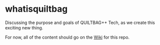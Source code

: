 whatisquiltbag
==============

Discussing the purpose and goals of QUILTBAG++ Tech, as we create this exciting new thing. 

For now, all of the content should go on the [Wiki](https://github.com/quiltbagtech/whatisquiltbag/wiki) for this repo.

